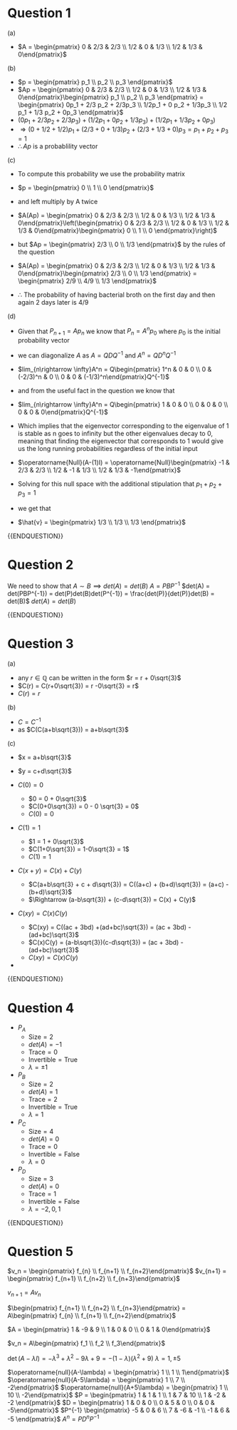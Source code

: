 
# Question 1

(a)

- $A = \begin{pmatrix} 0 & 2/3 & 2/3  \\ 1/2 & 0 & 1/3 \\ 1/2 & 1/3 & 0\end{pmatrix}$

(b)

- $p = \begin{pmatrix} p_1 \\ p_2 \\ p_3 \end{pmatrix}$
- $Ap = \begin{pmatrix} 0 & 2/3 & 2/3  \\ 1/2 & 0 & 1/3 \\ 1/2 & 1/3 & 0\end{pmatrix}\begin{pmatrix} p_1 \\ p_2 \\ p_3 \end{pmatrix} = \begin{pmatrix} 0p_1 + 2/3 p_2 + 2/3p_3 \\ 1/2p_1 + 0 p_2 + 1/3p_3 \\ 1/2 p_1 + 1/3 p_2 + 0p_3 \end{pmatrix}$
- $(0p_1 + 2/3 p_2 + 2/3p_3) + (1/2p_1 + 0 p_2 + 1/3p_3 )+ (1/2 p_1 + 1/3 p_2 + 0p_3)$
- $\Rightarrow (0 + 1/2 + 1/2)p_1 + (2/3 + 0 + 1/3)p_2 + (2/3 + 1/3 + 0)p_3 =  p_1 + p_2 + p_3 = 1$ 
- $\therefore Ap$ is a probablility vector

(c)

- To compute this probability we use the probability matrix
- $p = \begin{pmatrix} 0 \\ 1 \\ 0 \end{pmatrix}$
- and left multiply by A twice 

- $A(Ap) = \begin{pmatrix} 0 & 2/3 & 2/3  \\ 1/2 & 0 & 1/3 \\ 1/2 & 1/3 & 0\end{pmatrix}\left(\begin{pmatrix} 0 & 2/3 & 2/3  \\ 1/2 & 0 & 1/3 \\ 1/2 & 1/3 & 0\end{pmatrix}\begin{pmatrix} 0 \\ 1 \\ 0 \end{pmatrix}\right)$
- but $Ap = \begin{pmatrix} 2/3 \\ 0 \\ 1/3 \end{pmatrix}$ by the rules of the question
- $A(Ap) = \begin{pmatrix} 0 & 2/3 & 2/3  \\ 1/2 & 0 & 1/3 \\ 1/2 & 1/3 & 0\end{pmatrix}\begin{pmatrix} 2/3 \\ 0 \\ 1/3 \end{pmatrix} = \begin{pmatrix} 2/9 \\ 4/9 \\ 1/3 \end{pmatrix}$
- $\therefore$ The probability of having bacterial broth on the first day and then again 2 days later is $4/9$

(d)

- Given that $P_{n+1} = Ap_n$ we know that $P_n = A^np_0$ where $p_0$ is the initial probability vector
- we can diagonalize $A$ as $A = QDQ^{-1}$ and $A^n = QD^nQ^{-1}$
- $lim_{n\rightarrow \infty}A^n = Q\begin{pmatrix} 1^n & 0 & 0 \\ 0 & (-2/3)^n & 0 \\ 0 & 0 & (-1/3)^n\end{pmatrix}Q^{-1}$
- and from the useful fact in the question we know that
- $lim_{n\rightarrow \infty}A^n = Q\begin{pmatrix} 1 & 0 & 0 \\ 0 & 0 & 0 \\ 0 & 0 & 0\end{pmatrix}Q^{-1}$
- Which implies that the eigenvector corresponding to the eigenvalue of 1 is stable as n goes to infinity but the other eigenvalues decay to 0, meaning that finding the eigenvector that corresponds to 1 would give us the long running probabilities regardless of the initial input

- $\operatorname{Null}(A-(1)I) = \operatorname{Null}\begin{pmatrix} -1 & 2/3 & 2/3  \\ 1/2 & -1 & 1/3 \\ 1/2 & 1/3 & -1\end{pmatrix}$
- Solving for this null space with the additional stipulation that $p_1 + p_2 + p_3 = 1$
- we get that 
- $\hat{v} = \begin{pmatrix} 1/3 \\ 1/3 \\ 1/3 \end{pmatrix}$

{{ENDQUESTION}}

# Question 2

We need to show that $A \sim B \implies det(A) = det(B)$ 
$A = PBP^{-1}$
$det(A) = det(PBP^{-1}) = det(P)det(B)det(P^{-1}) = \frac{det(P)}{det(P)}det(B) = det(B)$
$det(A) = det(B)$

{{ENDQUESTION}}

# Question 3

(a)

- any $r \in \mathbb{Q}$ can be written in the form $r = r + 0\sqrt{3}$
- $C(r) = C(r+0\sqrt{3}) = r -0\sqrt{3} = r$
- $C(r) = r$

(b)

- $C = C^{-1}$
- as $C(C(a+b\sqrt{3})) = a+b\sqrt{3}$

(c)

- $x = a+b\sqrt{3}$
- $y = c+d\sqrt{3}$

- $C(0) = 0$
	- $0 = 0 + 0\sqrt{3}$
	- $C(0+0\sqrt{3}) = 0 - 0 \sqrt{3} = 0$
	- $C(0) = 0$

- $C(1) = 1$
	- $1 = 1 + 0\sqrt{3}$
	- $C(1+0\sqrt{3}) = 1-0\sqrt{3} = 1$
	-  $C(1) = 1$

- $C(x+y) = C(x) + C(y)$
	- $C(a+b\sqrt{3} + c + d\sqrt{3}) = C((a+c) + (b+d)\sqrt{3}) = (a+c) - (b+d)\sqrt{3}$
	- $\Rightarrow (a-b\sqrt{3}) + (c-d\sqrt{3}) = C(x) + C(y)$

- $C(xy) = C(x)C(y)$
	- $C(xy) = C((ac + 3bd) +(ad+bc)\sqrt{3}) = (ac + 3bd) -(ad+bc)\sqrt{3}$
	- $C(x)C(y) = (a-b\sqrt{3})(c-d\sqrt{3}) = (ac + 3bd) -(ad+bc)\sqrt{3}$
	- $C(xy) = C(x)C(y)$
- 
{{ENDQUESTION}}

# Question 4

 - $P_A$
	- $\text{Size} = 2$
	- $det(A) = -1$
	- $\text{Trace} = 0$
	- $\text{Invertible} = \text{True}$
	- $\lambda = \pm 1$
 - $P_B$
	- $\text{Size} = 2$
	- $det(A) = 1$
	- $\text{Trace} = 2$
	- $\text{Invertible} = \text{True}$
	- $\lambda = 1$
 - $P_C$
	- $\text{Size} = 4$
	- $det(A) = 0$
	- $\text{Trace} = 0$
	- $\text{Invertible} = \text{False}$
	- $\lambda = 0$
 - $P_D$
	- $\text{Size} = 3$
	- $det(A) = 0$
	- $\text{Trace} = 1$
	- $\text{Invertible} = \text{False}$
	- $\lambda = -2, 0, 1$

{{ENDQUESTION}}

# Question 5

$v_n = \begin{pmatrix} f_{n} \\ f_{n+1} \\ f_{n+2}\end{pmatrix}$
$v_{n+1} = \begin{pmatrix} f_{n+1} \\ f_{n+2} \\ f_{n+3}\end{pmatrix}$

$v_{n+1} = Av_n$

$\begin{pmatrix} f_{n+1} \\ f_{n+2} \\ f_{n+3}\end{pmatrix} = A\begin{pmatrix} f_{n} \\ f_{n+1} \\ f_{n+2}\end{pmatrix}$

$A = \begin{pmatrix} 1 & -9 & 9 \\ 1 & 0 & 0 \\ 0 & 1 & 0\end{pmatrix}$

$v_n = A\begin{pmatrix} f_1 \\ f_2 \\ f_3\end{pmatrix}$

$\operatorname{det}(A-\lambda I) = -\lambda^3+\lambda^2 - 9\lambda + 9 = -(1-\lambda)(\lambda^2 + 9)$
$\lambda = 1, \pm 5$

$\operatorname{null}(A-\lambda) = \begin{pmatrix} 1 \\ 1 \\ 1\end{pmatrix}$
$\operatorname{null}(A-5\lambda) = \begin{pmatrix} 1 \\ 7 \\ -2\end{pmatrix}$
$\operatorname{null}(A+5\lambda) = \begin{pmatrix} 1 \\ 10 \\ -2\end{pmatrix}$
$P = \begin{pmatrix} 1 & 1 & 1 \\ 1 & 7 & 10 \\ 1 & -2 & -2 \end{pmatrix}$
$D = \begin{pmatrix} 1 & 0 & 0 \\ 0 & 5 & 0 \\ 0 & 0 & -5\end{pmatrix}$
$P^{-1} \begin{pmatrix} -5 & 0 & 6 \\ 7 & -6 & -1 \\ -1 & 6 & -5 \end{pmatrix}$
$A^n = PD^nP^{-1}$





